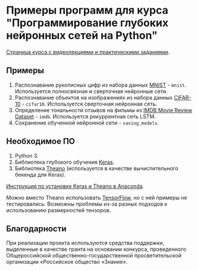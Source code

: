 # Примеры программ для курса "Программирование глубоких нейронных сетей на Python"

[Страница курса с видеолекциями и практическими заданиями](https://www.asozykin.ru/courses/nnpython).

## Примеры

1. Распознавание рукописных цифр из набора данных [MNIST](http://yann.lecun.com/exdb/mnist/) - `mnist`. Используется полносвязная и сверточная нейронные сети.
2. Распознавание объектов на изображениях из набора данных [CIFAR-10](https://www.cs.toronto.edu/~kriz/cifar.html) - `cifar10`. Используется сверточная нейронная сеть.
3. Определение тональности отзывов на фильмы из [IMDB Movie Review Dataset](http://ai.stanford.edu/~amaas/data/sentiment/) - `imdb`. Используется рекуррентная сеть LSTM.
4. Сохранение обученной нейронной сети - `saving_models`.

## Необходимое ПО

1. Python 3.
2. Библиотека глубокого обучения [Keras](https://keras.io/).
3. Библиотека [Theano](http://deeplearning.net/software/theano/) (используется в качестве вычислительного бекенда для Keras).

[Инструкция по установке Keras и Theano в Anaconda](https://www.asozykin.ru/deep_learning/2016/12/25/Keras-Installation.html).

Можно вместо Theano использовать [TensorFlow](https://www.tensorflow.org/), но с ней примеры не тестировались. Возможны проблемы из-за разных подходов к использованию размерностей тензоров.

## Благодарности

При реализации проекта используются средства поддержки, выделенные в качестве гранта на основании конкурса, проведенного Общероссийской общественно-государственной просветительской организации «Российское общество «Знание».
